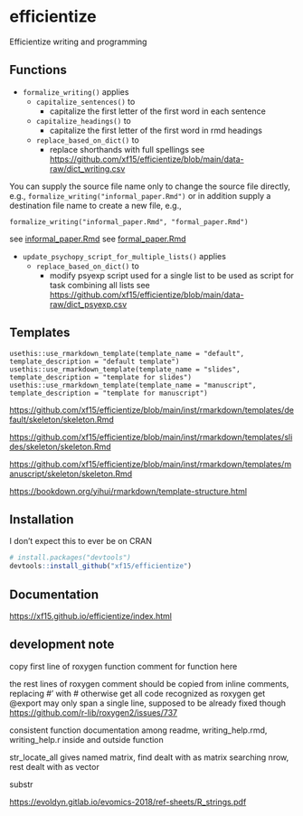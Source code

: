 
<!-- README.md is generated from README.Rmd. Please edit that file -->

# efficientize

Efficientize writing and programming

## Functions

-   `formalize_writing()` applies
    -   `capitalize_sentences()` to
        -   capitalize the first letter of the first word in each
            sentence
    -   `capitalize_headings()` to
        -   capitalize the first letter of the first word in rmd
            headings
    -   `replace_based_on_dict()` to
        -   replace shorthands with full spellings see
            <https://github.com/xf15/efficientize/blob/main/data-raw/dict_writing.csv>

You can supply the source file name only to change the source file
directly, e.g., `formalize_writing("informal_paper.Rmd")` or in addition
supply a destination file name to create a new file, e.g.,

    formalize_writing("informal_paper.Rmd", "formal_paper.Rmd")

see
[informal\_paper.Rmd](https://github.com/xf15/efficientize/tree/main/vignettes/informal_paper.Rmd)
see
[formal\_paper.Rmd](https://github.com/xf15/efficientize/tree/main/vignettes/formal_paper.Rmd)

-   `update_psychopy_script_for_multiple_lists()` applies
    -   `replace_based_on_dict()` to
        -   modify psyexp script used for a single list to be used as
            script for task combining all lists see
            <https://github.com/xf15/efficientize/blob/main/data-raw/dict_psyexp.csv>

## Templates

    usethis::use_rmarkdown_template(template_name = "default", template_description = "default template")
    usethis::use_rmarkdown_template(template_name = "slides", template_description = "template for slides")
    usethis::use_rmarkdown_template(template_name = "manuscript", template_description = "template for manuscript")

<https://github.com/xf15/efficientize/blob/main/inst/rmarkdown/templates/default/skeleton/skeleton.Rmd>

<https://github.com/xf15/efficientize/blob/main/inst/rmarkdown/templates/slides/skeleton/skeleton.Rmd>

<https://github.com/xf15/efficientize/blob/main/inst/rmarkdown/templates/manuscript/skeleton/skeleton.Rmd>

<https://bookdown.org/yihui/rmarkdown/template-structure.html>

## Installation

I don’t expect this to ever be on CRAN

``` r
# install.packages("devtools")
devtools::install_github("xf15/efficientize")
```

## Documentation

<https://xf15.github.io/efficientize/index.html>

## development note

copy first line of roxygen function comment for function here

the rest lines of roxygen comment should be copied from inline comments,
replacing \#’ with \# otherwise get all code recognized as roxygen get
@export may only span a single line, supposed to be already fixed though
<https://github.com/r-lib/roxygen2/issues/737>

consistent function documentation among readme, writing\_help.rmd,
writing\_help.r inside and outside function

str\_locate\_all gives named matrix, find dealt with as matrix searching
nrow, rest dealt with as vector

substr

<https://evoldyn.gitlab.io/evomics-2018/ref-sheets/R_strings.pdf>
